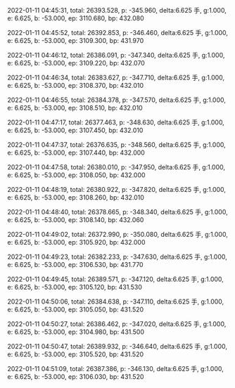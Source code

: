2022-01-11 04:45:31, total: 26393.528, p: -345.960, delta:6.625 手, g:1.000, e: 6.625, b: -53.000, ep: 3110.680, bp: 432.080

2022-01-11 04:45:52, total: 26392.853, p: -346.460, delta:6.625 手, g:1.000, e: 6.625, b: -53.000, ep: 3109.300, bp: 431.970

2022-01-11 04:46:12, total: 26386.091, p: -347.340, delta:6.625 手, g:1.000, e: 6.625, b: -53.000, ep: 3109.220, bp: 432.070

2022-01-11 04:46:34, total: 26383.627, p: -347.710, delta:6.625 手, g:1.000, e: 6.625, b: -53.000, ep: 3108.370, bp: 432.010

2022-01-11 04:46:55, total: 26384.378, p: -347.570, delta:6.625 手, g:1.000, e: 6.625, b: -53.000, ep: 3108.510, bp: 432.010

2022-01-11 04:47:17, total: 26377.463, p: -348.630, delta:6.625 手, g:1.000, e: 6.625, b: -53.000, ep: 3107.450, bp: 432.010

2022-01-11 04:47:37, total: 26376.635, p: -348.560, delta:6.625 手, g:1.000, e: 6.625, b: -53.000, ep: 3107.440, bp: 432.000

2022-01-11 04:47:58, total: 26380.010, p: -347.950, delta:6.625 手, g:1.000, e: 6.625, b: -53.000, ep: 3108.050, bp: 432.000

2022-01-11 04:48:19, total: 26380.922, p: -347.820, delta:6.625 手, g:1.000, e: 6.625, b: -53.000, ep: 3108.260, bp: 432.010

2022-01-11 04:48:40, total: 26378.665, p: -348.340, delta:6.625 手, g:1.000, e: 6.625, b: -53.000, ep: 3108.140, bp: 432.060

2022-01-11 04:49:02, total: 26372.990, p: -350.080, delta:6.625 手, g:1.000, e: 6.625, b: -53.000, ep: 3105.920, bp: 432.000

2022-01-11 04:49:23, total: 26382.233, p: -347.630, delta:6.625 手, g:1.000, e: 6.625, b: -53.000, ep: 3106.530, bp: 431.770

2022-01-11 04:49:45, total: 26389.571, p: -347.120, delta:6.625 手, g:1.000, e: 6.625, b: -53.000, ep: 3105.120, bp: 431.530

2022-01-11 04:50:06, total: 26384.638, p: -347.110, delta:6.625 手, g:1.000, e: 6.625, b: -53.000, ep: 3105.050, bp: 431.520

2022-01-11 04:50:27, total: 26386.462, p: -347.020, delta:6.625 手, g:1.000, e: 6.625, b: -53.000, ep: 3104.980, bp: 431.500

2022-01-11 04:50:47, total: 26389.932, p: -346.640, delta:6.625 手, g:1.000, e: 6.625, b: -53.000, ep: 3105.520, bp: 431.520

2022-01-11 04:51:09, total: 26387.386, p: -346.130, delta:6.625 手, g:1.000, e: 6.625, b: -53.000, ep: 3106.030, bp: 431.520